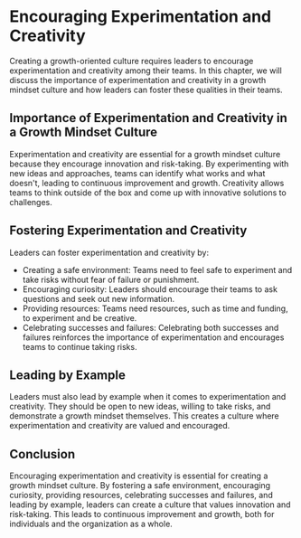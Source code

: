 Encouraging Experimentation and Creativity
=========================================================================================

Creating a growth-oriented culture requires leaders to encourage experimentation and creativity among their teams. In this chapter, we will discuss the importance of experimentation and creativity in a growth mindset culture and how leaders can foster these qualities in their teams.

Importance of Experimentation and Creativity in a Growth Mindset Culture
------------------------------------------------------------------------

Experimentation and creativity are essential for a growth mindset culture because they encourage innovation and risk-taking. By experimenting with new ideas and approaches, teams can identify what works and what doesn't, leading to continuous improvement and growth. Creativity allows teams to think outside of the box and come up with innovative solutions to challenges.

Fostering Experimentation and Creativity
----------------------------------------

Leaders can foster experimentation and creativity by:

* Creating a safe environment: Teams need to feel safe to experiment and take risks without fear of failure or punishment.
* Encouraging curiosity: Leaders should encourage their teams to ask questions and seek out new information.
* Providing resources: Teams need resources, such as time and funding, to experiment and be creative.
* Celebrating successes and failures: Celebrating both successes and failures reinforces the importance of experimentation and encourages teams to continue taking risks.

Leading by Example
------------------

Leaders must also lead by example when it comes to experimentation and creativity. They should be open to new ideas, willing to take risks, and demonstrate a growth mindset themselves. This creates a culture where experimentation and creativity are valued and encouraged.

Conclusion
----------

Encouraging experimentation and creativity is essential for creating a growth mindset culture. By fostering a safe environment, encouraging curiosity, providing resources, celebrating successes and failures, and leading by example, leaders can create a culture that values innovation and risk-taking. This leads to continuous improvement and growth, both for individuals and the organization as a whole.
